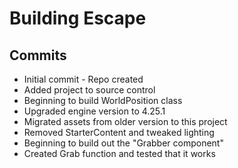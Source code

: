# Building Escape

## Commits

* Initial commit - Repo created
* Added project to source control
* Beginning to build WorldPosition class
* Upgraded engine version to 4.25.1
* Migrated assets from older version to this project
* Removed StarterContent and tweaked lighting
* Beginning to build out the "Grabber component"
* Created Grab function and tested that it works
